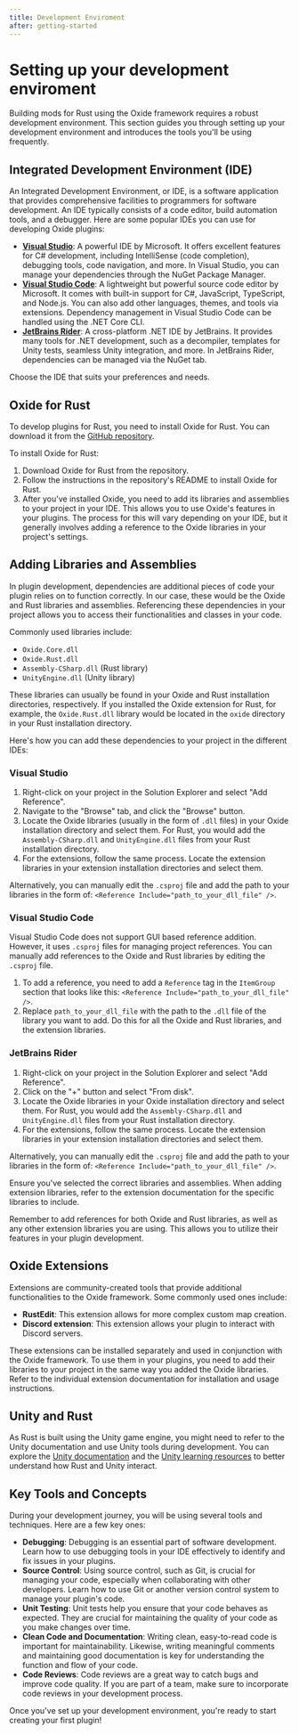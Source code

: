 ```yaml
---
title: Development Enviroment
after: getting-started
---
```


# Setting up your development enviroment

Building mods for Rust using the Oxide framework requires a robust development environment. This section guides you through setting up your development environment and introduces the tools you'll be using frequently.

## Integrated Development Environment (IDE)

An Integrated Development Environment, or IDE, is a software application that provides comprehensive facilities to programmers for software development. An IDE typically consists of a code editor, build automation tools, and a debugger. Here are some popular IDEs you can use for developing Oxide plugins:

- **[Visual Studio](https://visualstudio.microsoft.com/)**: A powerful IDE by Microsoft. It offers excellent features for C# development, including IntelliSense (code completion), debugging tools, code navigation, and more. In Visual Studio, you can manage your dependencies through the NuGet Package Manager.
- **[Visual Studio Code](https://code.visualstudio.com/)**: A lightweight but powerful source code editor by Microsoft. It comes with built-in support for C#, JavaScript, TypeScript, and Node.js. You can also add other languages, themes, and tools via extensions. Dependency management in Visual Studio Code can be handled using the .NET Core CLI.
- **[JetBrains Rider](https://www.jetbrains.com/rider/)**: A cross-platform .NET IDE by JetBrains. It provides many tools for .NET development, such as a decompiler, templates for Unity tests, seamless Unity integration, and more. In JetBrains Rider, dependencies can be managed via the NuGet tab.

Choose the IDE that suits your preferences and needs. 

## Oxide for Rust

To develop plugins for Rust, you need to install Oxide for Rust. You can download it from the [GitHub repository](https://github.com/OxideMod/Oxide.Rust). 

To install Oxide for Rust:

1. Download Oxide for Rust from the repository.
2. Follow the instructions in the repository's README to install Oxide for Rust.
3. After you've installed Oxide, you need to add its libraries and assemblies to your project in your IDE. This allows you to use Oxide's features in your plugins. The process for this will vary depending on your IDE, but it generally involves adding a reference to the Oxide libraries in your project's settings.

## Adding Libraries and Assemblies

In plugin development, dependencies are additional pieces of code your plugin relies on to function correctly. In our case, these would be the Oxide and Rust libraries and assemblies. Referencing these dependencies in your project allows you to access their functionalities and classes in your code.

Commonly used libraries include:
- `Oxide.Core.dll`
- `Oxide.Rust.dll`
- `Assembly-CSharp.dll` (Rust library)
- `UnityEngine.dll` (Unity library)

These libraries can usually be found in your Oxide and Rust installation directories, respectively. If you installed the Oxide extension for Rust, for example, the `Oxide.Rust.dll` library would be located in the `oxide` directory in your Rust installation directory.

Here's how you can add these dependencies to your project in the different IDEs:

### Visual Studio

1. Right-click on your project in the Solution Explorer and select "Add Reference".
2. Navigate to the "Browse" tab, and click the "Browse" button.
3. Locate the Oxide libraries (usually in the form of `.dll` files) in your Oxide installation directory and select them. For Rust, you would add the `Assembly-CSharp.dll` and `UnityEngine.dll` files from your Rust installation directory.
4. For the extensions, follow the same process. Locate the extension libraries in your extension installation directories and select them.

Alternatively, you can manually edit the `.csproj` file and add the path to your libraries in the form of: `<Reference Include="path_to_your_dll_file" />`.

### Visual Studio Code

Visual Studio Code does not support GUI based reference addition. However, it uses `.csproj` files for managing project references. You can manually add references to the Oxide and Rust libraries by editing the `.csproj` file.

1. To add a reference, you need to add a `Reference` tag in the `ItemGroup` section that looks like this: `<Reference Include="path_to_your_dll_file" />`.
2. Replace `path_to_your_dll_file` with the path to the `.dll` file of the library you want to add. Do this for all the Oxide and Rust libraries, and the extension libraries.

### JetBrains Rider

1. Right-click on your project in the Solution Explorer and select "Add Reference".
2. Click on the "+" button and select "From disk".
3. Locate the Oxide libraries in your Oxide installation directory and select them. For Rust, you would add the `Assembly-CSharp.dll` and `UnityEngine.dll` files from your Rust installation directory.
4. For the extensions, follow the same process. Locate the extension libraries in your extension installation directories and select them.

Alternatively, you can manually edit the `.csproj` file and add the path to your libraries in the form of: `<Reference Include="path_to_your_dll_file" />`.

Ensure you've selected the correct libraries and assemblies. When adding extension libraries, refer to the extension documentation for the specific libraries to include.

Remember to add references for both Oxide and Rust libraries, as well as any other extension libraries you are using. This allows you to utilize their features in your plugin development.

## Oxide Extensions

Extensions are community-created tools that provide additional functionalities to the Oxide framework. Some commonly used ones include:

- **RustEdit**: This extension allows for more complex custom map creation.
- **Discord extension**: This extension allows your plugin to interact with Discord servers.

These extensions can be installed separately and used in conjunction with the Oxide framework. To use them in your plugins, you need to add their libraries to your project in the same way you added the Oxide libraries. Refer to the individual extension documentation for installation and usage instructions.

## Unity and Rust

As Rust is built using the Unity game engine, you might need to refer to the Unity documentation and use Unity tools during development. You can explore the [Unity documentation](https://docs.unity3d.com/Manual/index.html) and the [Unity learning resources](https://learn.unity.com/) to better understand how Rust and Unity interact.

## Key Tools and Concepts

During your development journey, you will be using several tools and techniques. Here are a few key ones:

- **Debugging**: Debugging is an essential part of software development. Learn how to use debugging tools in your IDE effectively to identify and fix issues in your plugins.
- **Source Control**: Using source control, such as Git, is crucial for managing your code, especially when collaborating with other developers. Learn how to use Git or another version control system to manage your plugin's code.
- **Unit Testing**: Unit tests help you ensure that your code behaves as expected. They are crucial for maintaining the quality of your code as you make changes over time.
- **Clean Code and Documentation**: Writing clean, easy-to-read code is important for maintainability. Likewise, writing meaningful comments and maintaining good documentation is key for understanding the function and flow of your code.
- **Code Reviews**: Code reviews are a great way to catch bugs and improve code quality. If you are part of a team, make sure to incorporate code reviews in your development process.

Once you've set up your development environment, you're ready to start creating your first plugin!